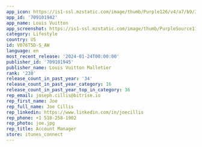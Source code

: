 ```yaml
---
app_icon: https://is1-ssl.mzstatic.com/image/thumb/Purple126/v4/a7/b9/34/a7b93405-1339-2050-5623-8f6d6c3e3d8f/AppIcon-0-0-1x_U007emarketing-0-7-0-sRGB-0-85-220.png/1024x1024bb.png
app_id: '709101942'
app_name: Louis Vuitton
app_screenshot: https://is1-ssl.mzstatic.com/image/thumb/PurpleSource116/v4/7b/9a/3e/7b9a3e60-d7bb-7a6d-c96e-a7123cf27fd5/6b9de08d-1bc2-480a-b5f5-f588914f2c6e_iPhone_13_Pro_Max-4._Catalog_-_Women.png/1284x2778bb.png
category: Lifestyle
country: US
id: V076T5D-S_AW
language: en
most_recent_release: '2024-01-24T00:00:00'
publisher_id: '709101945'
publisher_name: Louis Vuitton Malletier
rank: '238'
release_count_in_past_year: '34'
release_count_in_past_year_category: 16
release_count_in_past_year_top_in_category: 36
rep_email: joseph.cillis@bitrise.io
rep_first_name: Joe
rep_full_name: Joe Cillis
rep_linkedin: https://www.linkedin.com/in/joecillis
rep_phone: +1 518-258-1902
rep_photo: joe.jpg
rep_title: Account Manager
store: itunes_connect
---
```

